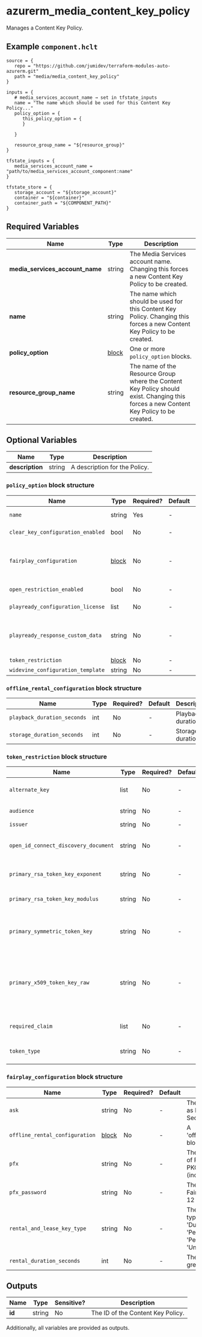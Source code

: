# azurerm_media_content_key_policy

Manages a Content Key Policy.

## Example `component.hclt`

```hcl
source = {
   repo = "https://github.com/jumidev/terraform-modules-auto-azurerm.git"   
   path = "media/media_content_key_policy"   
}

inputs = {
   # media_services_account_name → set in tfstate_inputs
   name = "The name which should be used for this Content Key Policy..."   
   policy_option = {
      this_policy_option = {
      }
      
   }
   
   resource_group_name = "${resource_group}"   
}

tfstate_inputs = {
   media_services_account_name = "path/to/media_services_account_component:name"   
}

tfstate_store = {
   storage_account = "${storage_account}"   
   container = "${container}"   
   container_path = "${COMPONENT_PATH}"   
}

```

## Required Variables

| Name | Type |  Description |
| ---- | --------- |  ----------- |
| **media_services_account_name** | string |  The Media Services account name. Changing this forces a new Content Key Policy to be created. | 
| **name** | string |  The name which should be used for this Content Key Policy. Changing this forces a new Content Key Policy to be created. | 
| **policy_option** | [block](#policy_option-block-structure) |  One or more `policy_option` blocks. | 
| **resource_group_name** | string |  The name of the Resource Group where the Content Key Policy should exist. Changing this forces a new Content Key Policy to be created. | 

## Optional Variables

| Name | Type |  Description |
| ---- | --------- |  ----------- |
| **description** | string |  A description for the Policy. | 

### `policy_option` block structure

| Name | Type | Required? | Default | Description |
| ---- | ---- | --------- | ------- | ----------- |
| `name` | string | Yes | - | The name which should be used for this Policy Option. |
| `clear_key_configuration_enabled` | bool | No | - | Enable a configuration for non-DRM keys. |
| `fairplay_configuration` | [block](#fairplay_configuration-block-structure) | No | - | A 'fairplay_configuration' block. Check license requirements here <https://docs.microsoft.com/azure/media-services/latest/fairplay-license-overview>. |
| `open_restriction_enabled` | bool | No | - | Enable an open restriction. License or key will be delivered on every request. |
| `playready_configuration_license` | list | No | - | One or more 'playready_configuration_license' blocks. |
| `playready_response_custom_data` | string | No | - | The custom response data of the PlayReady configuration. This only applies when 'playready_configuration_license' is specified. |
| `token_restriction` | [block](#token_restriction-block-structure) | No | - | A 'token_restriction' block. |
| `widevine_configuration_template` | string | No | - | The Widevine template. |

### `offline_rental_configuration` block structure

| Name | Type | Required? | Default | Description |
| ---- | ---- | --------- | ------- | ----------- |
| `playback_duration_seconds` | int | No | - | Playback duration. |
| `storage_duration_seconds` | int | No | - | Storage duration. |

### `token_restriction` block structure

| Name | Type | Required? | Default | Description |
| ---- | ---- | --------- | ------- | ----------- |
| `alternate_key` | list | No | - | One or more 'alternate_key' block. |
| `audience` | string | No | - | The audience for the token. |
| `issuer` | string | No | - | The token issuer. |
| `open_id_connect_discovery_document` | string | No | - | The OpenID connect discovery document. |
| `primary_rsa_token_key_exponent` | string | No | - | The RSA parameter exponent. |
| `primary_rsa_token_key_modulus` | string | No | - | The RSA parameter modulus. |
| `primary_symmetric_token_key` | string | No | - | The key value of the key. Specifies a symmetric key for token validation. |
| `primary_x509_token_key_raw` | string | No | - | The raw data field of a certificate in PKCS 12 format (X509Certificate2 in .NET). Specifies a certificate for token validation. |
| `required_claim` | list | No | - | One or more 'required_claim' blocks. |
| `token_type` | string | No | - | The type of token. Supported values are 'Jwt' or 'Swt'. |

### `fairplay_configuration` block structure

| Name | Type | Required? | Default | Description |
| ---- | ---- | --------- | ------- | ----------- |
| `ask` | string | No | - | The key that must be used as FairPlay Application Secret key. |
| `offline_rental_configuration` | [block](#offline_rental_configuration-block-structure) | No | - | A 'offline_rental_configuration' block. |
| `pfx` | string | No | - | The Base64 representation of FairPlay certificate in PKCS 12 (pfx) format (including private key). |
| `pfx_password` | string | No | - | The password encrypting FairPlay certificate in PKCS 12 (pfx) format. |
| `rental_and_lease_key_type` | string | No | - | The rental and lease key type. Supported values are 'DualExpiry', 'PersistentLimited', 'PersistentUnlimited' or 'Undefined'. |
| `rental_duration_seconds` | int | No | - | The rental duration. Must be greater than 0. |



## Outputs

| Name | Type | Sensitive? | Description |
| ---- | ---- | --------- | --------- |
| **id** | string | No  | The ID of the Content Key Policy. | 

Additionally, all variables are provided as outputs.
